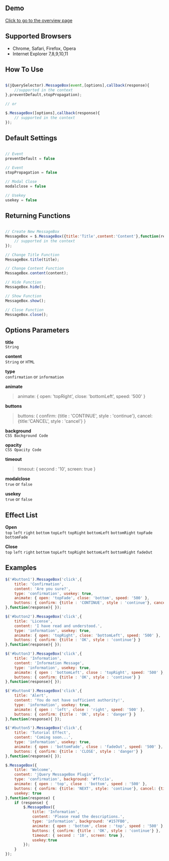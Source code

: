 ## Demo
[Click to go to the overview page](http://yalcinceylan.net/messagebox/)


## Supported Browsers
- Chrome, Safari, Firefox, Opera
- Internet Explorer 7,8,9,10,11


## How To Use
```javascript

$(jQuerySelector).MessageBox(event,[options],callback(response){
	//supported in the context
},preventDefault,stopPropagation);

// or

$.MessageBox([options],callback(response){
	// supported in the context
});

```


## Default Settings
```javascript

// Event
preventDefault = false

// Event
stopPropagation = false

// Modal Close
modalclose = false

// Usekey
usekey = false


```


## Returning Functions

```javascript

// Create New MessageBox
MessageBox = $.MessageBox({title:'Title',content:'Content'},function(response){
	// supported in the context
});

// Change Title Function
MessageBox.title(title);

// Change Content Function
MessageBox.content(content);

// Hide Function
MessageBox.hide();

// Show Function
MessageBox.show();

// Close Function
MessageBox.close();

```



## Options Parameters

**title**<br>
<code>String</code>

**content**<br>
<code>String</code> or <code>HTML</code>

**type**<br>
<code>confirmation</code> or <code>information</code>

**animate**<br>
> animate: { open: 'topRight', close: 'bottomLeft', speed: '500' }

**buttons**<br>
> buttons: { confirm: {title : 'CONTINUE', style : 'continue'}, cancel: {title:'CANCEL', style : 'cancel'} }

**background**<br>
<code>CSS Background Code</code>

**opacity**<br>
<code>CSS Opacity Code</code>

**timeout**<br>
> timeout: { second : '10', screen: true }

**modalclose**<br>
<code>true</code> or <code>false</code>

**usekey**<br>
<code>true</code> or <code>false</code>




## Effect List

**Open**<br>
<code>top</code> <code>left</code> <code>right</code> <code>bottom</code> <code>topLeft</code> <code>topRight</code> <code>bottomLeft</code> <code>bottomRight</code> <code>topFade</code> <code>bottomFade</code>

**Close**<br>
<code>top</code> <code>left</code> <code>right</code> <code>bottom</code> <code>topLeft</code> <code>topRight</code> <code>bottomLeft</code> <code>bottomRight</code> <code>fadeOut</code>


## Examples

```javascript
$('#button1').MessageBox('click',{
	title: 'Confirmation',
	content: 'Are you sure?',
	type: 'confirmation', usekey: true,
	animate: { open: 'topFade', close: 'bottom', speed: '500' },
	buttons: { confirm: {title : 'CONTINUE', style : 'continue'}, cancel: {title:'CANCEL', style : 'cancel'} }
},function(response){ });
```

```javascript
$('#button2').MessageBox('click',{
	title: 'License',
	content: 'I have read and understood.',
	type: 'information', usekey: true,
	animate: { open: 'topRight', close: 'bottomLeft', speed: '500' },
	buttons: { confirm: {title : 'OK', style : 'continue'} }
},function(response){ });
```

```javascript
$('#button3').MessageBox('click',{
	title: 'Information',
	content: 'Information Message',
	type: 'information', usekey: true,
	animate: { open : 'bottomLeft', close : 'topRight', speed: '500' },
	buttons: { confirm: {title : 'OK', style : 'continue'} }
},function(response){ });
```

```javascript
$('#button4').MessageBox('click',{
	title: 'Alert',
	content: 'You do not have sufficient authority!',
	type: 'information', usekey: true,
	animate: { open : 'left', close : 'right', speed: '500' },
	buttons: { confirm: {title : 'OK', style : 'danger'} }
},function(response){ });
```

```javascript
$('#button5').MessageBox('click',{
	title: 'Tutorial Effect',
	content: 'Coming soon...',
	type: 'information', usekey: true,
	animate: { open : 'bottomFade', close : 'fadeOut', speed: '500' },
	buttons: { confirm: {title : 'CLOSE', style : 'danger'} }
},function(response){ });
```

```javascript
$.MessageBox({
	title: 'Welcome',
	content: 'jQuery MessageBox Plugin',
	type: 'confirmation', background: '#ffcc1a',
	animate: { open : 'top', close : 'bottom', speed : '500' },
	buttons: { confirm: {title: 'NEXT', style: 'continue'}, cancel: {title: 'CANCEL', style: 'cancel' } },
	usekey: true
},function(response) {
	if (response) {
		$.MessageBox({
			title: 'Information',
			content: 'Please read the descriptions.',
			type: 'information', background: '#157FB0',
			animate: { open : 'bottom', close : 'top', speed : '500' },
			buttons: { confirm: {title : 'OK', style : 'continue'} },
			timeout: { second : '10', screen: true },
			usekey:true
		});
	}
});
```





